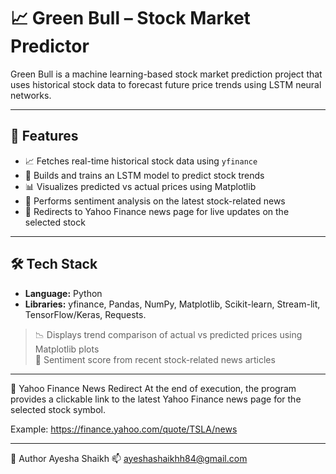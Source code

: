 # 📈 Green Bull – Stock Market Predictor

Green Bull is a machine learning-based stock market prediction project that uses historical stock data to forecast future price trends using LSTM neural networks.

---

## 🚀 Features

- 📈 Fetches real-time historical stock data using `yfinance`
- 🧠 Builds and trains an LSTM model to predict stock trends
- 📊 Visualizes predicted vs actual prices using Matplotlib
- 💬 Performs sentiment analysis on the latest stock-related news
- 🔗 Redirects to Yahoo Finance news page for live updates on the selected stock

---

## 🛠️ Tech Stack

- **Language:** Python  
- **Libraries:** yfinance, Pandas, NumPy, Matplotlib, Scikit-learn, Stream-lit, TensorFlow/Keras, Requests.
> 📉 Displays trend comparison of actual vs predicted prices using Matplotlib plots  
> 💬 Sentiment score from recent stock-related news articles

---

🔗 Yahoo Finance News Redirect
At the end of execution, the program provides a clickable link to the latest Yahoo Finance news page for the selected stock symbol.

Example:
https://finance.yahoo.com/quote/TSLA/news

---
🧠 Author
Ayesha Shaikh
📫 ayeshashaikhh84@gmail.com





